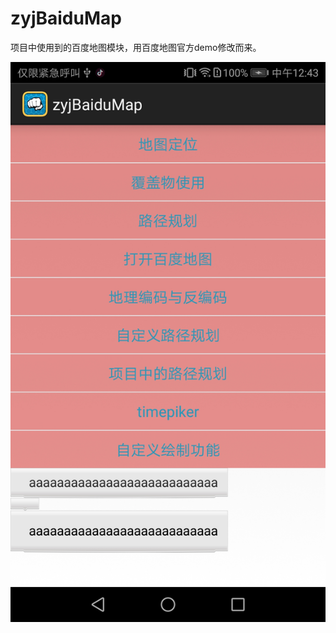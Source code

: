 # zyjBaiduMap
项目中使用到的百度地图模块，用百度地图官方demo修改而来。

![github](https://github.com/yueyue10/AndroidProjects/blob/master/zyjBaiduMap/Screenshot_20191127-124340.jpg?raw=true)

